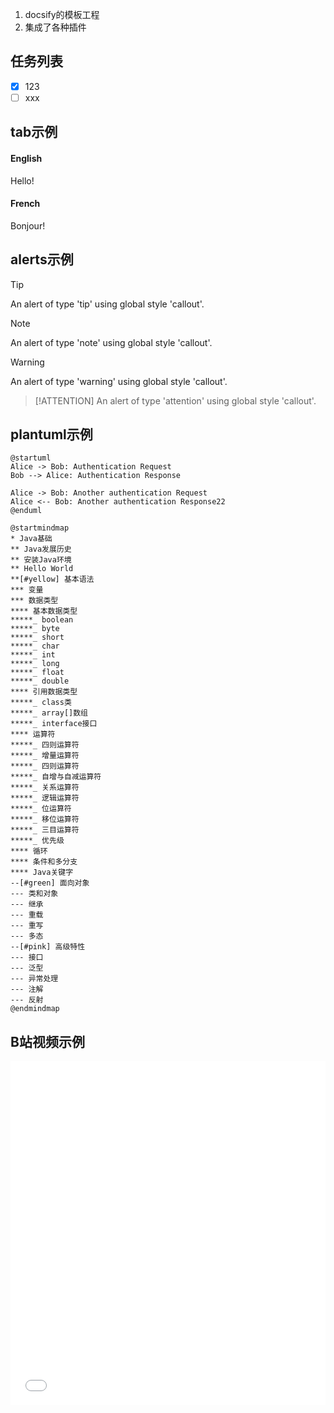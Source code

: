 
1. docsify的模板工程
2. 集成了各种插件

## 任务列表
* [x] 123
* [ ] xxx

## tab示例
<!-- tabs:start -->
#### **English**
Hello!
#### **French**
Bonjour!
<!-- tabs:end -->


## alerts示例
> [!TIP]
> An alert of type 'tip' using global style 'callout'.

> [!NOTE]
> An alert of type 'note' using global style 'callout'.

> [!WARNING]
> An alert of type 'warning' using global style 'callout'.

> [!ATTENTION]
> An alert of type 'attention' using global style 'callout'.


## plantuml示例
``` plantuml
@startuml
Alice -> Bob: Authentication Request
Bob --> Alice: Authentication Response

Alice -> Bob: Another authentication Request
Alice <-- Bob: Another authentication Response22
@enduml
```

```plantuml
@startmindmap
* Java基础
** Java发展历史
** 安装Java环境
** Hello World
**[#yellow] 基本语法
*** 变量
*** 数据类型
**** 基本数据类型
*****_ boolean
*****_ byte
*****_ short
*****_ char
*****_ int
*****_ long
*****_ float
*****_ double
**** 引用数据类型
*****_ class类
*****_ array[]数组
*****_ interface接口
**** 运算符
*****_ 四则运算符
*****_ 增量运算符
*****_ 四则运算符
*****_ 自增与自减运算符
*****_ 关系运算符
*****_ 逻辑运算符
*****_ 位运算符
*****_ 移位运算符
*****_ 三目运算符
*****_ 优先级
**** 循环
**** 条件和多分支
**** Java关键字
--[#green] 面向对象
--- 类和对象
--- 继承
--- 重载
--- 重写
--- 多态
--[#pink] 高级特性
--- 接口
--- 泛型
--- 异常处理
--- 注解
--- 反射
@endmindmap
```

## B站视频示例
<iframe style="width:100%;min-height:550px;" src="//player.bilibili.com/player.html?aid=308890282&bvid=BV1RA411z79H&cid=994986594&page=1" scrolling="no" border="0" frameborder="no" framespacing="0" allowfullscreen="true"> </iframe>
